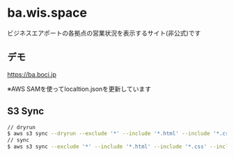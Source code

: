 # ba.wis.space
ビジネスエアポートの各拠点の営業状況を表示するサイト(非公式)です

## デモ
https://ba.boci.jp

※AWS SAMを使ってlocaltion.jsonを更新しています

## S3 Sync
```bash
// dryrun
$ aws s3 sync --dryrun --exclude '*' --include '*.html' --include '*.css' --include '*.js' ./ s3://{bucket-name}/
// sync
$ aws s3 sync --exclude '*' --include '*.html' --include '*.css' --include '*.js' ./ s3://{bucket-name}/
```
